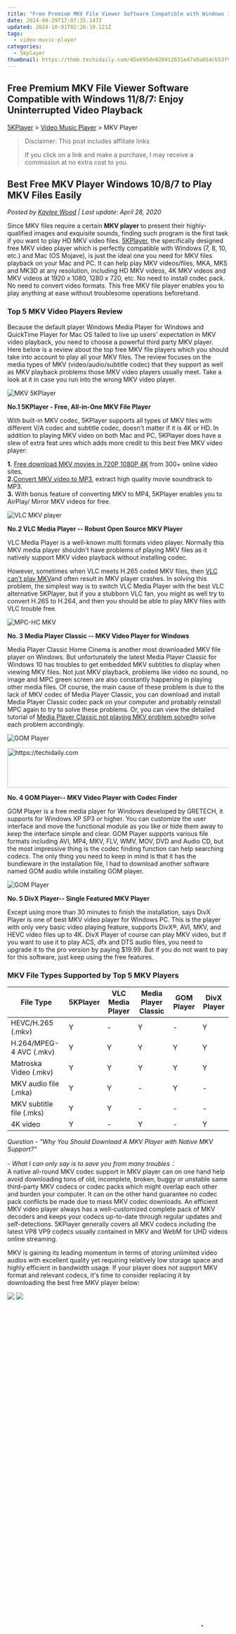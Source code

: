 ```yaml
---
title: "Free Premium MKV File Viewer Software Compatible with Windows 11/8/7: Enjoy Uninterrupted Video Playback"
date: 2024-09-29T17:07:35.147Z
updated: 2024-10-01T02:26:19.121Z
tags:
  - video-music-player
categories:
  - 5kplayer
thumbnail: https://thmb.techidaily.com/45eb95de820412631e47a9a054cb53f933466e540c5b1bab0a26ad2ba80fd1a7.jpg
---
```


## Free Premium MKV File Viewer Software Compatible with Windows 11/8/7: Enjoy Uninterrupted Video Playback

[5KPlayer](https://tools.techidaily.com/5kplayer/products/) \> [Video Music Player](https://tools.techidaily.com/5kplayer/video-music-player/) \> MKV Player

>  Disclaimer: This post includes affiliate links
>
>  If you click on a link and make a purchase, I may receive a commission at no extra cost to you.
>

## Best Free MKV Player Windows 10/8/7 to Play MKV Files Easily

 _Posted by [Kaylee Wood](https://www.quora.com/profile/Amanda-Hu-21) | Last update: April 28, 2020_

Since MKV files require a certain **MKV player** to present their highly-qualified images and exquisite sounds, finding such program is the first task if you want to play HD MKV video files. [5KPlayer](https://tools.techidaily.com/5kplayer/products/), the specifically designed free MKV video player which is perfectly compatible with Windows (7, 8, 10, etc.) and Mac (OS Mojave), is just the ideal one you need for MKV files playback on your Mac and PC. It can help play MKV videos/files, MKA, MKS and MK3D at any resolution, including HD MKV videos, 4K MKV videos and MKV videos at 1920 x 1080, 1280 x 720, etc. No need to install codec pack. No need to convert video formats. This free MKV file player enables you to play anything at ease without troublesome operations beforehand.

###  Top 5 MKV Video Players Review

Because the default player Windows Media Player for Windows and QuickTime Player for Mac OS failed to live up users' expectation in MKV video playback, you need to choose a powerful third party MKV player. Here below is a review about the top free MKV file players which you should take into account to play all your MKV files. The review focuses on the media types of MKV (video/audio/subtitle codec) that they support as well as MKV playback problems those MKV video players usually meet. Take a look at it in case you run into the wrong MKV video player. 

![MKV 5KPlayer](https://www.5kplayer.com/video-music-player/img/mkv-player-windows-10.jpg) 

**No.1 5KPlayer - Free, All-in-One MKV File Player** 

With built-in MKV codec, 5KPlayer supports all types of MKV files with different V/A codec and subtitle codec, doesn't matter if it is 4K or HD. In addition to playing MKV video on both Mac and PC, 5KPlayer does have a slew of extra feat ures which adds more credit to this best free MKV video player: 

**1.** [Free download MKV movies in 720P 1080P 4K](https://tools.techidaily.com/5kplayer/youtube-download/) from 300+ online video sites.   
**2.**[Convert MKV video to MP3](https://tools.techidaily.com/5kplayer/youtube-download/), extract high quality movie soundtrack to MP3\.   
**3.** With bonus feature of converting MKV to MP4, 5KPlayer enables you to AirPlay/ Mirror MKV videos for free. 

![VLC MKV player](https://www.5kplayer.com/video-music-player/img/vlc-8k-player.jpg) 

**No.2 VLC Media Player -- Robust Open Source MKV Player** 

VLC Media Player is a well-known multi formats video player. Normally this MKV media player shouldn't have problems of playing MKV files as it natively support MKV video playback without installing codec.

However, sometimes when VLC meets H.265 coded MKV files, then [VLC can't play MKV](https://tools.techidaily.com/5kplayer/video-music-player/)and often result in MKV player crashes. In solving this problem, the simplest way is to switch VLC Media Player with the best VLC alternative 5KPlayer, but if you a stubborn VLC fan, you might as well try to convert H.265 to H.264, and then you should be able to play MKV files with VLC trouble free. 

![MPC-HC MKV](https://www.5kplayer.com/video-music-player/img/mpc-8k.jpg) 

**No. 3 Media Player Classic -- MKV Video Player for Windows**

Media Player Classic Home Cinema is another most downloaded MKV file player on Windows. But unfortunately the latest Media Player Classic for Windows 10 has troubles to get embedded MKV subtitles to display when viewing MKV files. Not just MKV playback, problems like video no sound, no image and MPC green screen are also constantly happening in playing other media files. Of course, the main cause of these problem is due to the lack of MKV codec of Media Player Classic, you can download and install Media Player Classic codec pack on your computer and probably reinstall MPC again to try to solve these problems. Or, you can view the detailed tutorial of [Media Player Classic not playing MKV problem solved](https://tools.techidaily.com/5kplayer/video-music-player/)to solve each problem accordingly. 

![GOM Player](https://www.5kplayer.com/video-music-player/img/gom-player2.jpg) 

<!-- affiliate ads begin -->
<a href="https://aligracehair.sjv.io/c/5597632/1948909/19272" target="_top" id="1948909">
  <img src="//a.impactradius-go.com/display-ad/19272-1948909" border="0" alt="https://techidaily.com" width="728" height="90"/>
</a>
<img height="0" width="0" src="https://aligracehair.sjv.io/i/5597632/1948909/19272" style="position:absolute;visibility:hidden;" border="0" />
<!-- affiliate ads end -->

**No. 4 GOM Player-- MKV Video Player with Codec Finder**

GOM Player is a free media player for Windows developed by GRETECH, it supports for Windows XP SP3 or higher. You can customize the user interface and move the functional module as you like or hide them away to keep the interface simple and clear. GOM Player supports various file formats including AVI, MP4, MKV, FLV, WMV, MOV, DVD and Audio CD, but the most impressive thing is the codec finding function can help searching codecs. The only thing you need to keep in mind is that it has the bundleware in the installation file, I had to download another software named GOM audio while installing GOM player. 

![GOM Player](https://www.5kplayer.com/video-music-player/img/divxplayer.jpg) 

**No. 5 DivX Player-- Single Featured MKV Player** 

Except using more than 30 minutes to finish the installation, says DivX Player is one of best MKV video player for Windows PC. This is the player with only very basic video playing feature, supports DivX®, AVI, MKV, and HEVC video files up to 4K. DivX Player of course can play MKV video, but if you want to use it to play ACS, dfx and DTS audio files, you need to upgrade it to the pro version by paying $19.99\. But if you do not want to pay for this software, just keep using the free features. 

###  MKV File Types Supported by Top 5 MKV Players

| File Type                 | 5KPlayer | VLC Media Player | Media Player Classic | GOM Player | DivX Player |
| ------------------------- | -------- | ---------------- | -------------------- | ---------- | ----------- |
| HEVC/H.265 (.mkv)         | Y        | \-               | Y                    | \-         | Y           |
| H.264/MPEG-4 AVC (.mkv)   | Y        | Y                | Y                    | Y          | Y           |
| Matroska Video (.mkv)     | Y        | Y                | Y                    | Y          | Y           |
| MKV audio file (.mka)     | Y        | Y                | \-                   | Y          | \-          |
| MKV subtitle file (.mks) | Y        | Y                | \-                   | \-         | \-          |
| 4K video                  | Y        | \-               | Y                    | \-         | Y           |

_Question - "Why You Should Download A MKV Player with Native MKV Support?"_

_\- What I can only say is to save you from many troubles：_   
 A native all-round MKV codec support in MKV player can on one hand help avoid downloading tons of old, incomplete, broken, buggy or unstable same third-party MKV codecs or codec packs which might overlap each other and burden your computer. It can on the other hand guarantee no codec pack conflicts be made due to mass MKV codec downloads. An efficient MKV video player always has a well-customized complete pack of MKV decoders and keeps your codecs up-to-date through regular updates and self-detections. 5KPlayer generally covers all MKV codecs including the latest VP8 VP9 codecs usually contained in MKV and WebM for UHD videos online streaming. 

MKV is gaining its leading momentum in terms of storing unlimited video audios with excellent quality yet requiring relatively low storage space and highly efficient in bandwidth usage. If your player does not support MKV format and relevant codecs, it's time to consider replacing it by downloading the best free MKV player below: 

[![](https://www.5kplayer.com/video-music-player/../button/freedownwhitewin.png)](https://tools.techidaily.com/5kplayer/products/) [![](https://www.5kplayer.com/video-music-player/../button/freedownbackmac.png)](https://tools.techidaily.com/5kplayer/products/) 

<!-- affiliate ads begin -->
<span id="1531879">
					<video width="864" height="1536" style="cursor:pointer"
           poster="//a.impactradius-go.com/display-clicktoplayimage/1531879.png"
           onclick="if(!this.playClicked){this.play();this.setAttribute('controls',true);this.playClicked=true;}">
	   <source src="//a.impactradius-go.com/display-ad/16446-1531879">
	   <img src="//a.impactradius-go.com/display-clicktoplayimage/1531879.png" style="border: none; height: 100%; width: 100%; object-fit: contain">
	</video>
	<div style="width:540px;text-align:center"><a href="javascript:window.open(decodeURIComponent('https%3A%2F%2Flaganoo.pxf.io%2Fc%2F5597632%2F1531879%2F16446'), '_blank');void(0);">Click here</a></div>
</span>
<img height="0" width="0" src="https://imp.pxf.io/i/5597632/1531879/16446" style="position:absolute;visibility:hidden;" border="0" />
<!-- affiliate ads end -->

<!-- affiliate ads begin -->
<a href="https://aligracehair.sjv.io/c/5597632/2135415/19272" target="_top" id="2135415">
  <img src="//a.impactradius-go.com/display-ad/19272-2135415" border="0" alt="https://techidaily.com" width="320" height="90"/>
</a>
<img height="0" width="0" src="https://aligracehair.sjv.io/i/5597632/2135415/19272" style="position:absolute;visibility:hidden;" border="0" />
<!-- affiliate ads end -->

### Wiki - What Is MKV?

To find a suitable MKV player, you may need learning some basis of this format: \*.mkv is a filename extension for the Matroska multimedia container format. It is an open standard, future-oriented video file format that is getting more and more popular for high definition videos on the internet, and Matroska has also become a universal format to store high-def multimedia content, such as HD movies and TV shows, attributing to its capability of encapsulating various video, audio, images, subtitle tracks and more into a single file, thus generating MKV files, MKA, MKS, MK3D files respectively and at the same time requiring professional MKV media player to play successfully.

 However, most Windows and Android devices don't natively support MKV files, even some big name media players like VLC Media Player fails thereon, and Windows Media Player can't play MKV video without [MKV Codec for WMP](https://tools.techidaily.com/5kplayer/video-music-player/). Therefore, if you want to play MKV files successfully without messing up with tedious codecs, you need to install a third-party MKV file player. That being said, a free MKV video player named 5KPlayer could be a much-beloved one and can satisfy your demand.

5KPlayer is an emerging multi-purpose free MKV video player specially designed to free play MKV files and other mainstream video formats like AVI MP4 WMV AVCHD MOV. If your favorite video streaming platforms dish out their HD content in Matroska, you won't go wrong with 5KPlayer, which also plays 8K 4K UHD files and MP3 AAC music. Thanks to its straightforward user interface, users of all experience levels can play MKV files easily without headache. You can operate the MKV player with facility no matter you are a newbie or are experienced.

## Why 5KPlayer Is the Best Free MKV Player Windows 10/8/7?

![](https://www.5kplayer.com/video-music-player/../software/image-style/update-history/icon03.png)Codec range matters a lot, and for 5KPlayer with ample muscle in it, it easily oversteps its foregoers way ahead. Now that we already know MKV files can pack one or multiple videos, audio/subtitle tracks into a compact unit, it's important to make sure that your file player can read them all. To that point, the free and comprehensive 5KPlayer is the best MKV file player with embedded [MKV codec pack](https://tools.techidaily.com/5kplayer/video-music-player/) you won't regret downloading.

<!-- affiliate ads begin -->
<a href="https://ephamedtechinc.pxf.io/c/5597632/2137227/26400" target="_top" id="2137227">
  <img src="//a.impactradius-go.com/display-ad/26400-2137227" border="0" alt="https://techidaily.com" width="728" height="90"/>
</a>
<img height="0" width="0" src="https://ephamedtechinc.pxf.io/i/5597632/2137227/26400" style="position:absolute;visibility:hidden;" border="0" />
<!-- affiliate ads end -->

![](https://www.5kplayer.com/video-music-player/../software/image-style/update-history/icon03.png)How to play MKV files on Windows 7 is asked more often than on Windows 10, this is because Microsoft announced their operating system level support for Matroska codec under Window 10 in 2015\. Without system compatibility, a robust enough MKV player can solve your puzzle the other way round, thanks to its built-in universal codec pack that can exercise from Windows 7/8.1/10 to Vista.

[![](https://www.5kplayer.com/video-music-player/../button/freedownwhitewin.png)](https://tools.techidaily.com/5kplayer/products/) [![](https://www.5kplayer.com/video-music-player/../button/freedownbackmac.png)](https://tools.techidaily.com/5kplayer/products/) 

<!-- affiliate ads begin -->
<a href="https://25home.pxf.io/c/5597632/2148633/16836" target="_top" id="2148633">
  <img src="//a.impactradius-go.com/display-ad/16836-2148633" border="0" alt="https://techidaily.com" width="250" height="90"/>
</a>
<img height="0" width="0" src="https://25home.pxf.io/i/5597632/2148633/16836" style="position:absolute;visibility:hidden;" border="0" />
<!-- affiliate ads end -->

## How to Play MKV Files via Best Free MKV Player?

As of now, you have come to the how-to-guide on 5KPlayer MKV playback, MKV conversion, MKV streaming and Windows 7 MKV trouble shooting. Free download this best MKV player and launch it first before picking any of the tutorials below to lead you through the tunnel.

**1\. MKV file playback: Import an MKV file for playing**

5KPlayer supports three MKV file detecting portals:

**a.** Drag and drop MKV file to the main window;  
**b.** Click "Video" to browse an MKV media file;  
**c.** Import target MKV file by navigating to "File -> Open Media File".

This free MKV file player will instantly response to your instruction and playback the MKV video in seconds.

![Free MKV Video Player](https://www.5kplayer.com/video-music-player/img/youtube-0119-01.png) 

**2\. Download Convert MKV to MP3/MP4**

An MKV file player with MKV file download convert utility is surely what you should try.   
**a.** Visit 300+ online MKV video sites and copy the URL of the MKV vid you want to download  
**b.** Click YouTube button on the main window, click analysis   
**c.** Click "Download" button to save the MKV file.  
 You can choose target download format and resolution by tapping the Gear icon for preset so as to save the originally non-MKV files as MKV directly.   
 To convert MKV to MP3/ACC or MP4, simply locate the video in Library first and click the "Convert" drop-down box.   
 For more advanced MKV conversion purposes, you might want to get a professional MKV video converter for Mac/PC.

![Convert MKV to MP3/MP4](https://www.5kplayer.com/video-music-player/../youtube-download/img/doctor-strange-theme-song.jpg) 

<!-- affiliate ads begin -->
<a href="https://unicoeye.pxf.io/c/5597632/2134235/18498" target="_top" id="2134235">
  <img src="//a.impactradius-go.com/display-ad/18498-2134235" border="0" alt="https://techidaily.com" width="728" height="90"/>
</a>
<img height="0" width="0" src="https://unicoeye.pxf.io/i/5597632/2134235/18498" style="position:absolute;visibility:hidden;" border="0" />
<!-- affiliate ads end -->

**3\. MKV Streaming for Multi-screen Sharing**

Well, sadly, Apple TV AirPlay does not support .mkv extension files. It only supports video in MP4, M4V and audio in MP3\. So here you will need some workarounds regarding MKV streaming matter.

Convert MKV to MP4 -> refer to download conversion part.

Then make use of 5KPlayer AirPlay feature to stream MKV from Windows/Mac to Apple TV

AirPlay mirroring from Mac to Apple TV, provided that you have a Mac in first place.

![MKV streaming](https://www.5kplayer.com/video-music-player/../airplay/img/airplay-with-5kplayer.jpg) 

5KPlayer now adds [DLNA media streaming](https://tools.techidaily.com/5kplayer/dlna/) feature to beef itself up and also helps you stream video music from Android/iPhone to PC and PC to smart TV, PlayStation, Xbox, etc. DLNA-certified devices.

**4\. Why MKV not playing on Windows 7/8**

The major reason why Windows 7/8 does not support MKV file container relies on its default Windows Media Player. The default version of WMP on Windows 7/8 does not have a demuxer supporting MKV container, leading to all the audio/video/subtitle etc in MKV not being demuxed into individual signals before decoding respectively. This problem can be solved by downloading codec packs like K-Lite or CCCP, but as said earlier, great [MKV players for Windows 7](https://tools.techidaily.com/5kplayer/video-music-player/) should at least get MKV playback requirements ready in an all-round manner and well-customized for its overall performance. Adopting a third-party pack can cause you many unwanted troubles. And that's why we would like to recommend you 5KPlayer as one of the most sophisticatedly well-designed MKV video player to play MKV files.

**5\. Can Windows 10 Play MKV?**

It is big news that Microsoft will add native support for MKV files in Windows 10, and you can use Windows Media Player to play MKV file videos. But there are still some users reported that they can’t play MKV videos in Windows 10\. If you encounter problems like no video, no sound, black screen or video won't play, try to update the Windows Media Player or turn to other players for Windows 10\.   

**Note**: In addition to free play HD MKV files, this all-round powerful MKV player stands out as one of the foremost [4K UHD video players](https://tools.techidaily.com/5kplayer/video-music-player/) capable of handling 4K (4096x2160) videos movies and any other MKV AVCHD MPEG MTS 1080p etc file with silky-smooth playback. Thanks to its support for a wide range of audio formats, you can use this free MKV video player to play music MP3, WMA, WAV, M4A, MOD, AAC and more. Besides playing encrypted DVD sources, multiple video music files and online radios, this MKV video player also acts as a [video music downloader](https://tools.techidaily.com/5kplayer/youtube-download/) working well at free downloading videos music from Vevo, Dailymotion, Vimeo, etc.

[![](https://www.5kplayer.com/video-music-player/../button/freedownwhitewin.png)](https://tools.techidaily.com/5kplayer/products/) [![](https://www.5kplayer.com/video-music-player/../button/freedownbackmac.png)](https://tools.techidaily.com/5kplayer/products/)

<ins class="adsbygoogle"
     style="display:block"
     data-ad-format="autorelaxed"
     data-ad-client="ca-pub-7571918770474297"
     data-ad-slot="1223367746"></ins>

<ins class="adsbygoogle"
     style="display:block"
     data-ad-client="ca-pub-7571918770474297"
     data-ad-slot="8358498916"
     data-ad-format="auto"
     data-full-width-responsive="true"></ins>

<span class="atpl-alsoreadstyle">Also read:</span>
<div><ul>
<li><a href="https://facebook-video-share.techidaily.com/new-in-2024-academic-allies-premier-educators-on-youtube/"><u>[New] In 2024, Academic Allies Premier Educators on YouTube</u></a></li>
<li><a href="https://facebook-record-videos.techidaily.com/new-tailoring-video-content-to-youtubes-niche-needs/"><u>[New] Tailoring Video Content to Youtube's Niche Needs</u></a></li>
<li><a href="https://facebook-video-footage.techidaily.com/new-unveiling-clearer-sounds-a-video-editing-guide/"><u>[New] Unveiling Clearer Sounds A Video Editing Guide</u></a></li>
<li><a href="https://facebook-video-share.techidaily.com/updated-2024-approved-discovering-digital-dominance-which-is-superior-youtubes-shorts-or-tiktoks/"><u>[Updated] 2024 Approved Discovering Digital Dominance Which Is Superior, YouTubes Shorts or TikToks?</u></a></li>
<li><a href="https://youtube-zero.techidaily.com/ed-2024-approved-the-algorithm-behind-youtubes-post-upload-logic/"><u>[Updated] 2024 Approved The Algorithm Behind YouTube's Post-Upload Logic</u></a></li>
<li><a href="https://screen-mirroring-recording.techidaily.com/updated-2024-approved-video-recording-titans-obs-studio-vs-fraps-face-off/"><u>[Updated] 2024 Approved Video Recording Titans OBS Studio vs Fraps Face-Off</u></a></li>
<li><a href="https://some-guidance.techidaily.com/updated-the-comedy-codex-a-practical-tutorial-for-gif-creation/"><u>[Updated] The Comedy Codex A Practical Tutorial for GIF Creation</u></a></li>
<li><a href="https://media-tips.techidaily.com/best-11-free-tools-to-convert-videos-into-gifs-must-know-options/"><u>Best 11 Free Tools to Convert Videos Into GIFs: Must-Know Options</u></a></li>
<li><a href="https://media-tips.techidaily.com/effortless-guide-enjoy-top-quality-dvd-viewing-on-your-xbox-one-two-simple-methods/"><u>Effortless Guide: Enjoy Top-Quality DVD Viewing on Your Xbox One - Two Simple Methods</u></a></li>
<li><a href="https://media-tips.techidaily.com/how-to-transform-your-mp4-videos-into-swf-file-format-for-windows-users/"><u>How to Transform Your MP4 Videos Into SWF File Format for Windows Users</u></a></li>
<li><a href="https://buynow-help.techidaily.com/in-depth-analysis-of-the-owc-mercury-pro-unmatched-speed-and-efficiency-review/"><u>In-Depth Analysis of the OWC Mercury Pro: Unmatched Speed & Efficiency Review</u></a></li>
<li><a href="https://media-tips.techidaily.com/maximizing-your-mac-essential-features-and-uses-of-the-ps3-video-converter/"><u>Maximizing Your Mac: Essential Features and Uses of the PS3 Video Converter</u></a></li>
<li><a href="https://media-tips.techidaily.com/opening-up-dialogue-the-fast-track-to-adding-subtitles-to-any-video-format/"><u>Opening Up Dialogue: The Fast Track to Adding Subtitles to Any Video Format</u></a></li>
<li><a href="https://media-tips.techidaily.com/quick-and-simple-turn-any-video-into-samsung-galaxy-friendly-format-with-a-mac/"><u>Quick and Simple: Turn Any Video Into Samsung Galaxy-Friendly Format with a Mac</u></a></li>
<li><a href="https://media-tips.techidaily.com/step-by-step-tutorial-for-adding-movies-to-your-psp-device-using-top-video-conversion-software/"><u>Step-by-Step Tutorial for Adding Movies to Your PSP Device Using Top Video Conversion Software</u></a></li>
<li><a href="https://fix-guide.techidaily.com/strategies-for-apps-that-wont-download-from-play-store-on-itel-a70-drfone-by-drfone-fix-android-problems-fix-android-problems/"><u>Strategies for Apps That Wont Download From Play Store On Itel A70 | Dr.fone</u></a></li>
<li><a href="https://media-tips.techidaily.com/the-ultimate-insight-into-understanding-and-using-flv-files-effectively/"><u>The Ultimate Insight Into Understanding and Using FLV Files Effectively</u></a></li>
<li><a href="https://vp-tips.techidaily.com/transformez-votre-fichier-mp2-en-mp3-sans-frais-convertissez-facilement-sur-internet-avec-movavi/"><u>Transformez Votre Fichier MP2 en MP3 Sans Frais - Convertissez Facilement Sur Internet Avec Movavi</u></a></li>
<li><a href="https://media-tips.techidaily.com/ultimate-guide-transforming-avi-mpeg-wmv-flv-and-mov-into-optimized-mp4-and-other-formats-for-enhanced-media-playback/"><u>Ultimate Guide: Transforming AVI, MPEG, WMV, FLV, and MOV Into Optimized MP4 & Other Formats for Enhanced Media Playback</u></a></li>
</ul></div>


